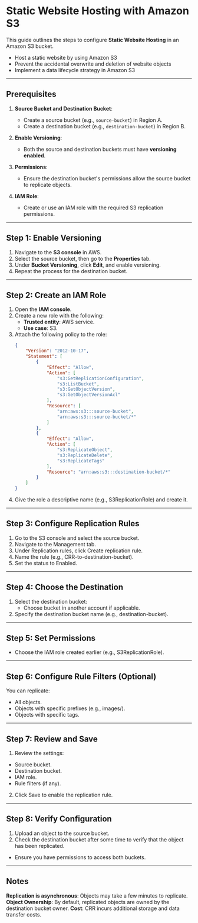 # Static Website Hosting with Amazon S3

This guide outlines the steps to configure **Static Website Hosting** in an Amazon S3 bucket.
- Host a static website by using Amazon S3
- Prevent the accidental overwrite and deletion of website objects
- Implement a data lifecycle strategy in Amazon S3
---

## Prerequisites
1. **Source Bucket and Destination Bucket**:
   - Create a source bucket (e.g., `source-bucket`) in Region A.
   - Create a destination bucket (e.g., `destination-bucket`) in Region B.

2. **Enable Versioning**:
   - Both the source and destination buckets must have **versioning enabled**.

3. **Permissions**:
   - Ensure the destination bucket's permissions allow the source bucket to replicate objects.

4. **IAM Role**:
   - Create or use an IAM role with the required S3 replication permissions.

---

## Step 1: Enable Versioning
1. Navigate to the **S3 console** in AWS.
2. Select the source bucket, then go to the **Properties** tab.
3. Under **Bucket Versioning**, click **Edit**, and enable versioning.
4. Repeat the process for the destination bucket.

---

## Step 2: Create an IAM Role
1. Open the **IAM console**.
2. Create a new role with the following:
   - **Trusted entity**: AWS service.
   - **Use case**: S3.
3. Attach the following policy to the role:
   ```json
   {
       "Version": "2012-10-17",
       "Statement": [
           {
               "Effect": "Allow",
               "Action": [
                   "s3:GetReplicationConfiguration",
                   "s3:ListBucket",
                   "s3:GetObjectVersion",
                   "s3:GetObjectVersionAcl"
               ],
               "Resource": [
                   "arn:aws:s3:::source-bucket",
                   "arn:aws:s3:::source-bucket/*"
               ]
           },
           {
               "Effect": "Allow",
               "Action": [
                   "s3:ReplicateObject",
                   "s3:ReplicateDelete",
                   "s3:ReplicateTags"
               ],
               "Resource": "arn:aws:s3:::destination-bucket/*"
           }
       ]
   }

4. Give the role a descriptive name (e.g., S3ReplicationRole) and create it.
---
## Step 3: Configure Replication Rules
1. Go to the S3 console and select the source bucket.
2. Navigate to the Management tab.
3. Under Replication rules, click Create replication rule.
4. Name the rule (e.g., CRR-to-destination-bucket).
5. Set the status to Enabled.

---
## Step 4: Choose the Destination
1. Select the destination bucket:
   - Choose bucket in another account if applicable.
2. Specify the destination bucket name (e.g., destination-bucket).
---
## Step 5: Set Permissions

- Choose the IAM role created earlier (e.g., S3ReplicationRole).
---
## Step 6: Configure Rule Filters (Optional)
You can replicate:
- All objects.
- Objects with specific prefixes (e.g., images/).
- Objects with specific tags.
---
## Step 7: Review and Save
1. Review the settings:
 - Source bucket.
 - Destination bucket.
 - IAM role.
 - Rule filters (if any).
2. Click Save to enable the replication rule.

---
## Step 8: Verify Configuration
1. Upload an object to the source bucket.
2. Check the destination bucket after some time to verify that the object has been replicated.
 - Ensure you have permissions to access both buckets.
---
## Notes
**Replication is asynchronous**: Objects may take a few minutes to replicate.
**Object Ownership**: By default, replicated objects are owned by the destination bucket owner.
**Cost**: CRR incurs additional storage and data transfer costs.
